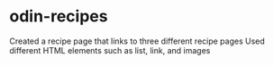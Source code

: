 # odin-recipes
Created a recipe page that links to three different recipe pages
Used different HTML elements such as list, link, and images